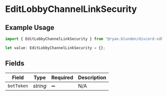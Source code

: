 # EditLobbyChannelLinkSecurity

## Example Usage

```typescript
import { EditLobbyChannelLinkSecurity } from "@ryan.blunden/discord-sdk/models/operations";

let value: EditLobbyChannelLinkSecurity = {};
```

## Fields

| Field              | Type               | Required           | Description        |
| ------------------ | ------------------ | ------------------ | ------------------ |
| `botToken`         | *string*           | :heavy_minus_sign: | N/A                |